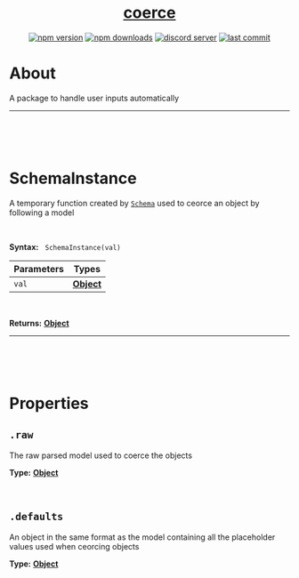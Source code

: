 <div id="top" align="center">

<h1><a href="https://github.com/ThePywon/coerce">coerce</a></h1>
 
[![npm version](https://img.shields.io/npm/v/@protagonists/coerce)](https://npmjs.com/package/@protagonists/coerce)
[![npm downloads](https://img.shields.io/npm/dt/@protagonists/coerce)](https://npmjs.com/package/@protagonists/coerce)
[![discord server](https://img.shields.io/discord/937758194736955443?logo=discord&logoColor=white)](https://discord.gg/cwhj3EgqGP)
[![last commit](https://img.shields.io/github/last-commit/ThePywon/coerce)](https://github.com/ThePywon/coerce)
 
</div>


# About

A package to handle user inputs automatically

---

<br/><br/><br/>

# SchemaInstance

A temporary function created by [`Schema`](https://github.com/ThePywon/coerce/blob/main/Schema.md) used to ceorce an object by following a model

<br/>

**Syntax:** &nbsp; `SchemaInstance(val)`

|**Parameters**|**Types**|
|-|-|
|`val`|[**Object**](https://javascript.info/object)|

<br/>

**Returns:** [**Object**](https://javascript.info/object)

---

<br/><br/><br/>



# Properties

## `.raw`

The raw parsed model used to coerce the objects

**Type:** [**Object**](https://javascript.info/object)

<br/>

## `.defaults`

An object in the same format as the model containing all the placeholder values used when ceorcing objects

**Type:** [**Object**](https://javascript.info/object)


